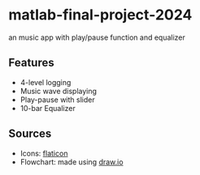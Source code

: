 # matlab-final-project-2024

an music app with play/pause function and equalizer

## Features

- 4-level logging
- Music wave displaying
- Play-pause with slider
- 10-bar Equalizer

## Sources

- Icons: [flaticon](https://www.flaticon.com/)
- Flowchart: made using [draw.io](https://app.diagrams.net/)
